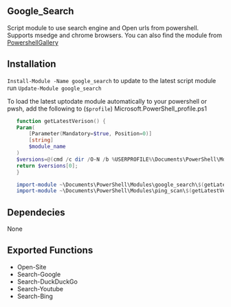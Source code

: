 ## Google_Search

 Script module to use search engine and Open urls from powershell. Supports msedge and chrome browsers.
 You can also find the module from [PowershellGallery](https://www.powershellgallery.com) 

## Installation

 ```Install-Module -Name google_search``` to update to the latest script module run
 ```Update-Module google_search```

To load the latest uptodate module automatically to your powershell or pwsh, add the following to (```$profile```) Microsoft.PowerShell_profile.ps1

 ```powershell
    function getLatestVerison() {
    Param(
        [Parameter(Mandatory=$true, Position=0)]
        [string]
        $module_name
    )
    $versions=@(cmd /c dir /O-N /b %USERPROFILE%\Documents\PowerShell\Modules\$module_name\);
    return $versions[0];
    }

    import-module ~\Documents\PowerShell\Modules\google_search\$(getLatestVerison -module_name "google_search")\google_search.psm1
    import-module ~\Documents\PowerShell\Modules\ping_scan\$(getLatestVerison -module_name "ping_scan")\ping_scan.psm1
```
## Dependecies

 None

## Exported Functions

 * Open-Site
 * Search-Google
 * Search-DuckDuckGo
 * Search-Youtube
 * Search-Bing
